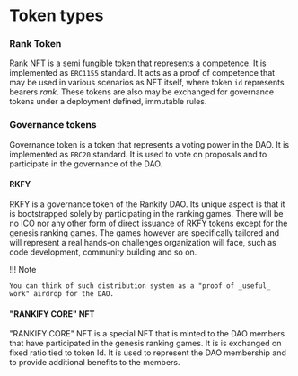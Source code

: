 # Token types

### Rank Token

Rank NFT is a semi fungible token that represents a competence. It is implemented as `ERC1155` standard. It acts as a proof of competence that may be used in various scenarios as NFT itself, where token `id` represents bearers _rank_.
These tokens are also may be exchanged for governance tokens under a deployment defined, immutable rules.

### Governance tokens

Governance token is a token that represents a voting power in the DAO. It is implemented as `ERC20` standard. It is used to vote on proposals and to participate in the governance of the DAO.

#### RKFY

RKFY is a governance token of the Rankify DAO. Its unique aspect is that it is bootstrapped solely by participating in the ranking games. There will be no ICO nor any other form of direct issuance of RKFY tokens except for the genesis ranking games. The games however are specifically tailored and will represent a real hands-on challenges organization will face, such as code development, community building and so on.

!!! Note

    You can think of such distribution system as a "proof of _useful_ work" airdrop for the DAO.

#### "RANKIFY CORE" NFT

"RANKIFY CORE" NFT is a special NFT that is minted to the DAO members that have participated in the genesis ranking games. It is is exchanged on fixed ratio tied to token Id. It is used to represent the DAO membership and to provide additional benefits to the members.
